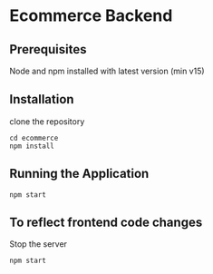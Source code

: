 # Ecommerce Backend

## Prerequisites

Node and npm installed with latest version (min v15)


## Installation

clone the repository

```
cd ecommerce
npm install
```


## Running the Application

```
npm start
```


## To reflect frontend code changes
Stop the server
```
npm start
```

